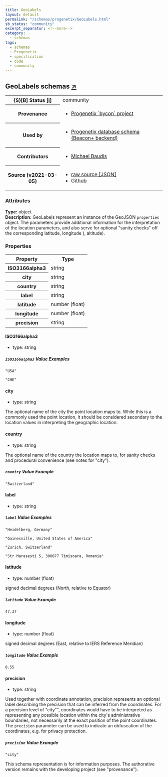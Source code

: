 ```yaml
---
title: GeoLabels
layout: default
permalink: "/schemas/progenetix/GeoLabels.html"
sb_status: "community"
excerpt_separator: <!--more-->
category:
  - schemas
tags:
  - schemas
  - Progenetix
  - specification
  - code
  - community
---
```


<div id="schema-header-title">
  <h2>GeoLabels <span id="schema-header-title-project">schemas <a href="https://github.com/progenetix/schemas" target="_BLANK">&nearr;</a></span> </h2>
</div>

<table id="schema-header-table">
  <tr>
    <th>{S}[B] Status <a href="https://schemablocks.org/about/sb-status-levels.html">[i]</a></th>
    <td><div id="schema-header-status">community</div></td>
  </tr>

  <tr>
    <th>Provenance</th>
    <td>
      <ul>
<li><a href="https://github.com/progenetix/bycon/">Progenetix `bycon` project</a></li>
      </ul>
    </td>
  </tr>
  <tr>
    <th>Used by</th>
    <td>
      <ul>
<li><a href="https://github.com/progenetix/schemas/">Progenetix database schema (Beacon+ backend)</a></li>
      </ul>
    </td>
  </tr>

<!--more-->

  <tr>
    <th>Contributors</th>
    <td>
      <ul>
<li><a href="https://orcid.org/0000-0002-9903-4248">Michael Baudis</a></li>
      </ul>
    </td>
  </tr>
  <tr>
    <th>Source (v2021-03-05)</th>
    <td>
      <ul>
        <li><a href="current/GeoLabels.json" target="_BLANK">raw source [JSON]</a></li>
        <li><a href="https://github.com/progenetix/schemas/blob/master/schemas/GeoLabels.yaml" target="_BLANK">Github</a></li>
      </ul>
    </td>
  </tr>
</table>

<div id="schema-attributes-title">
  <h3>Attributes</h3>
</div>

  
__Type:__ object  
__Description:__ GeoLabels represent an instance of the GeoJSON `properties` object. The parameters provide additional information for the interpretation of the location parameters, and also serve for optional "sanity checks" off the corresponding latitude, longitude (, altitude).

### Properties

<table id="schema-properties-table">
  <tr>
    <th>Property</th>
    <th>Type</th>
  </tr>
  <tr>
    <th>ISO3166alpha3</th>
    <td>string</td>
  </tr>
  <tr>
    <th>city</th>
    <td>string</td>
  </tr>
  <tr>
    <th>country</th>
    <td>string</td>
  </tr>
  <tr>
    <th>label</th>
    <td>string</td>
  </tr>
  <tr>
    <th>latitude</th>
    <td>number (float)</td>
  </tr>
  <tr>
    <th>longitude</th>
    <td>number (float)</td>
  </tr>
  <tr>
    <th>precision</th>
    <td>string</td>
  </tr>

</table>


#### ISO3166alpha3

* type: string



##### `ISO3166alpha3` Value Examples  

```
"USA"
```
```
"CHE"
```

#### city

* type: string

The optional name of the city the point location maps to. While this is a commonly used the point location, it should be considered secondary to the location values in interpreting the geographic location.



#### country

* type: string

The optional name of the country the location maps to, for sanity checks and procedural convenience (see notes for "city").


##### `country` Value Example  

```
"Switzerland"
```

#### label

* type: string



##### `label` Value Examples  

```
"Heidelberg, Germany"
```
```
"Gainesville, United States of America"
```
```
"Zurich, Switzerland"
```
```
"Str Marasesti 5, 300077 Timisoara, Romania"
```

#### latitude

* type: number (float)

signed decimal degrees (North, relative to Equator)

##### `latitude` Value Example  

```
47.37
```

#### longitude

* type: number (float)

signed decimal degrees (East, relative to IERS Reference Meridian)

##### `longitude` Value Example  

```
8.55
```

#### precision

* type: string

Used together with coordinate annotation, precision represents an optional label describing the precision that can be inferred from the coordinates. For a precision level of "city"", coordinates would have to be interpreted as representing any possible location within the city's administrative boundaries, not necessarily at the exact position of the point coordinates. The `precision` parameter can be used to indicate an obfuscation of the coordinates, e.g. for privacy protection.


##### `precision` Value Example  

```
"city"
```
<div id="schema-footer">
This schema representation is for information purposes. The authorative 
version remains with the developing project (see "provenance").
</div>


